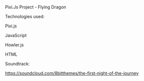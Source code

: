 Pixi.Js Project - Flying Dragon

Technologies used:

Pixi.js

JavaScript

Howler.js

HTML

Soundtrack:

https://soundcloud.com/8bitthemes/the-first-night-of-the-journey
